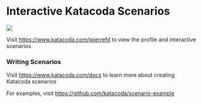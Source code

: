 # Interactive Katacoda Scenarios

[![](http://shields.katacoda.com/katacoda/jpierrefd/count.svg)](https://www.katacoda.com/jpierrefd "Get your profile on Katacoda.com")

Visit https://www.katacoda.com/jpierrefd to view the profile and interactive scenarios

### Writing Scenarios
Visit https://www.katacoda.com/docs to learn more about creating Katacoda scenarios

For examples, visit https://github.com/katacoda/scenario-example
